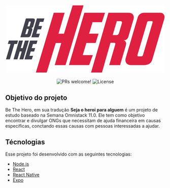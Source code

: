 <h3 align="center">
<img src="./frontend/src/assets/logo.svg"/>
</h3>
<p align="center">
 <img src="https://img.shields.io/static/v1?label=PRs&message=welcome&color=7159c1&labelColor=000000" alt="PRs welcome!" />

  <img alt="License" src="https://img.shields.io/static/v1?label=license&message=MIT&color=7159c1&labelColor=000000">
</p>


## Objetivo do projeto

Be The Hero, em sua tradução **Seja o heroi para alguem** é um projeto de estudo baseado na Semana Omnistack 11.0.
Ele tem como objetivo encontrar e divulgar ONGs que necessitam de ajuda financeira em causas especificas, conctando essas causas com pessoas interessadas a ajudar.

## Técnologias

Esse projeto foi desenvolvido com as seguintes tecnologias:

- [Node.js](https://nodejs.org/en/)
- [React](https://reactjs.org)
- [React Native](https://facebook.github.io/react-native/)
- [Expo](https://expo.io/)
